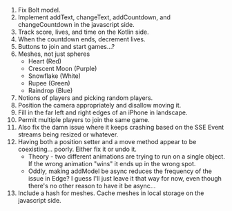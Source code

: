 1. Fix Bolt model.
2. Implement addText, changeText, addCountdown, and changeCountdown in the javascript side.
3. Track score, lives, and time on the Kotlin side.
4. When the countdown ends, decrement lives.
5. Buttons to join and start games...?
6. Meshes, not just spheres
    * Heart (Red)
    * Crescent Moon (Purple)
    * Snowflake (White)
    * Rupee (Green)
    * Raindrop (Blue)
7. Notions of players and picking random players.
8. Position the camera appropriately and disallow moving it.
9. Fill in the far left and right edges of an iPhone in landscape.
10. Permit multiple players to join the same game.
11. Also fix the damn issue where it keeps crashing based on the SSE Event streams being resized or whatever.
12. Having both a position setter and a move method appear to be coexisting... poorly. Either fix it or undo it.
    * Theory - two different animations are trying to run on a single object. If the wrong animation "wins" it ends up in the wrong spot.
    * Oddly, making addModel be async reduces the frequency of the issue in Edge? I guess I'll just leave it that way for now, even though there's no other reason to have it be async...
13. Include a hash for meshes. Cache meshes in local storage on the javascript side.